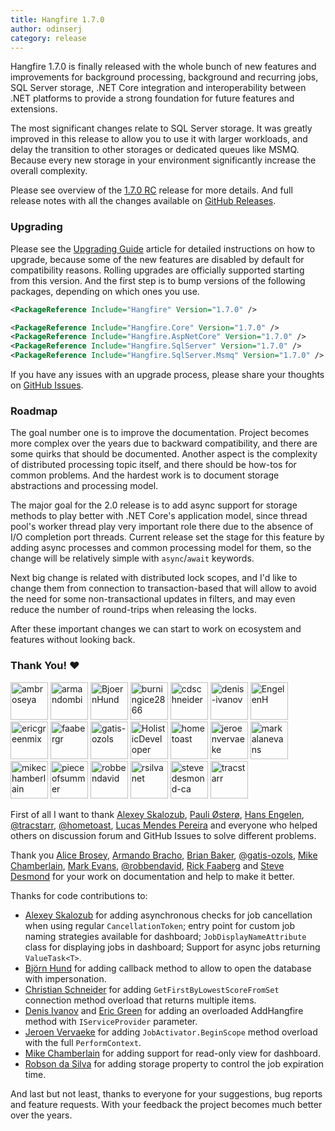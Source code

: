 ```yaml
---
title: Hangfire 1.7.0
author: odinserj
category: release
---
```


Hangfire 1.7.0 is finally released with the whole bunch of new features and improvements for background processing, background and recurring jobs, SQL Server storage, .NET Core integration and interoperability between .NET platforms to provide a strong foundation for future features and extensions.

The most significant changes relate to SQL Server storage. It was greatly improved in this release to allow you to use it with larger workloads, and delay the transition to other storages or dedicated queues like MSMQ. Because every new storage in your environment significantly increase the overall complexity.

Please see overview of the [1.7.0 RC](/blog/2019/03/25/hangfire-1.7.0-rc2.html) release for more details. And full release notes with all the changes available on [GitHub Releases](https://github.com/HangfireIO/Hangfire/releases/tag/v1.7.0).

### Upgrading

Please see the [Upgrading Guide](https://docs.hangfire.io/en/latest/upgrade-guides/upgrading-to-hangfire-1.7.html) article for detailed instructions on how to upgrade, because some of the new features are disabled by default for compatibility reasons. Rolling upgrades are officially supported starting from this version. And the first step is to bump versions of the following packages, depending on which ones you use.

```xml
<PackageReference Include="Hangfire" Version="1.7.0" />
```

```xml
<PackageReference Include="Hangfire.Core" Version="1.7.0" />
<PackageReference Include="Hangfire.AspNetCore" Version="1.7.0" />
<PackageReference Include="Hangfire.SqlServer" Version="1.7.0" />
<PackageReference Include="Hangfire.SqlServer.Msmq" Version="1.7.0" />
```

If you have any issues with an upgrade process, please share your thoughts on [GitHub Issues](https://github.com/HangfireIO/Hangfire/issues).

### Roadmap

The goal number one is to improve the documentation. Project becomes more complex over the years due to backward compatibility, and there are some quirks that should be documented. Another aspect is the complexity of distributed processing topic itself, and there should be how-tos for common problems. And the hardest work is to document storage abstractions and processing model.

The major goal for the 2.0 release is to add async support for storage methods to play better with .NET Core's application model, since thread pool's worker thread play very important role there due to the absence of I/O completion port threads. Current release set the stage for this feature by adding async processes and common processing model for them, so the change will be relatively simple with `async`/`await` keywords.

Next big change is related with distributed lock scopes, and I'd like to change them from connection to transaction-based that will allow to avoid the need for some non-transactional updates in filters, and may even reduce the number of round-trips when releasing the locks.

After these important changes we can start to work on ecosystem and features without looking back.

### Thank You! :heart:

<img src="https://github.com/ambroseya.png?size=60" alt="ambroseya" title="Alice Brosey" style="width: 60px;">
<img src="https://github.com/armandombi.png?size=60" alt="armandombi" title="Armando Bracho" style="width: 60px;">
<img src="https://github.com/BjoernHund.png?size=60" alt="BjoernHund" title="Björn Hund" style="width: 60px;">
<img src="https://github.com/burningice2866.png?size=60" alt="burningice2866" title="Pauli Østerø" style="width: 60px;">
<img src="https://github.com/cdschneider.png?size=60" alt="cdschneider" title="Christian Schneider" style="width: 60px;">
<img src="https://github.com/denis-ivanov.png?size=60" alt="denis-ivanov" title="Denis Ivanov" style="width: 60px;">
<img src="https://github.com/EngelenH.png?size=60" alt="EngelenH" title="Hans Engelen" style="width: 60px;">
<img src="https://github.com/ericgreenmix.png?size=60" alt="ericgreenmix" title="Eric Green" style="width: 60px;">
<img src="https://github.com/faabergr.png?size=60" alt="faabergr" title="Rick Faaberg" style="width: 60px;">
<img src="https://github.com/gatis-ozols.png?size=60" alt="gatis-ozols" title="@gatis-ozols" style="width: 60px;">
<img src="https://github.com/HolisticDeveloper.png?size=60" alt="HolisticDeveloper" title="Brian Baker" style="width: 60px;">
<img src="https://github.com/hometoast.png?size=60" alt="hometoast" title="@hometoast" style="width: 60px;">
<img src="https://github.com/jeroenvervaeke.png?size=60" alt="jeroenvervaeke" title="Jeroen Vervaeke" style="width: 60px;">
<img src="https://github.com/markalanevans.png?size=60" alt="markalanevans" title="Mark Evans" style="width: 60px;">
<img src="https://github.com/mikechamberlain.png?size=60" alt="mikechamberlain" title="Mike Chamberlain" style="width: 60px;">
<img src="https://github.com/pieceofsummer.png?size=60" alt="pieceofsummer" title="Alexey Skalozub" style="width: 60px;">
<img src="https://github.com/robbendavid.png?size=60" alt="robbendavid" title="@robbendavid" style="width: 60px;">
<img src="https://github.com/rsilvanet.png?size=60" alt="rsilvanet" title="Robson da Silva" style="width: 60px;">
<img src="https://github.com/stevedesmond-ca.png?size=60" alt="stevedesmond-ca" title="Steve Desmond" style="width: 60px;">
<img src="https://github.com/tracstarr.png?size=60" alt="tracstarr" title="@tracstarr" style="width: 60px;">

First of all I want to thank [Alexey Skalozub](https://discuss.hangfire.io/u/pieceofsummer), [Pauli Østerø](https://discuss.hangfire.io/u/burningice), [Hans Engelen](https://discuss.hangfire.io/u/Hans_Engelen), [@tracstarr](https://discuss.hangfire.io/u/tracstarr), [@hometoast](https://discuss.hangfire.io/u/hometoast), [Lucas Mendes Pereira](https://discuss.hangfire.io/u/LucasPereira) and everyone who helped others on discussion forum and GitHub Issues to solve different problems.

Thank you [Alice Brosey](https://github.com/ambroseya), [Armando Bracho](https://github.com/armandombi), [Brian Baker](https://github.com/HolisticDeveloper), [@gatis-ozols](https://github.com/gatis-ozols), [Mike Chamberlain](https://github.com/mikechamberlain), [Mark Evans](https://github.com/markalanevans), [@robbendavid](https://github.com/robbendavid), [Rick Faaberg](https://github.com/faabergr) and [Steve Desmond](https://github.com/stevedesmond-ca) for your work on documentation and help to make it better.

Thanks for code contributions to:

* [Alexey Skalozub](https://github.com/pieceofsummer) for adding asynchronous checks for job cancellation when using regular `CancellationToken`; entry point for custom job naming strategies available for dashboard; `JobDisplayNameAttribute` class for displaying jobs in dashboard; Support for async jobs returning `ValueTask<T>`.
* [Björn Hund](https://github.com/BjoernHund) for adding callback method to allow to open the database with impersonation.
* [Christian Schneider](https://github.com/cdschneider) for adding `GetFirstByLowestScoreFromSet` connection method overload that returns multiple 
items.
* [Denis Ivanov](https://github.com/denis-ivanov) and [Eric Green](https://github.com/ericgreenmix) for adding an overloaded AddHangfire method with `IServiceProvider` parameter.
* [Jeroen Vervaeke](https://github.com/jeroenvervaeke) for adding `JobActivator.BeginScope` method overload with the full `PerformContext`.
* [Mike Chamberlain](https://github.com/mikechamberlain) for adding support for read-only view for dashboard.
* [Robson da Silva](https://github.com/rsilvanet) for adding storage property to control the job expiration time.

And last but not least, thanks to everyone for your suggestions, bug reports and feature requests. With your feedback the project becomes much better over the years.